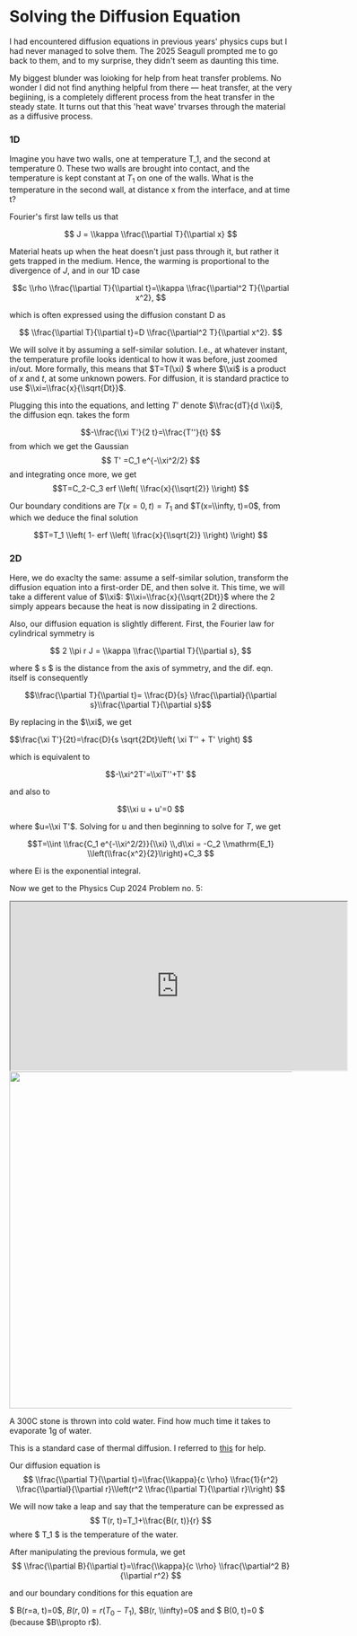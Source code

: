 # Solving the Diffusion Equation

I had encountered diffusion equations in previous years' physics cups but I had never managed to solve them. The 2025 Seagull prompted me to go back to them, and to my surprise, they didn't seem as daunting this time.

My biggest blunder was loioking for help from heat transfer problems. No wonder I did not find anything helpful from there –– heat transfer, at the very begiining, is a completely different process from the heat transfer in the steady state. It turns out that this 'heat wave' trvarses through the material as a diffusive process.

### 1D
Imagine you have two walls, one at temperature T_1, and the second at temperature 0. These two walls are brought into contact, and the temperature is kept constant at $T_1$ on one of the walls.
What is the temperature in the second wall, at distance x from the interface, and at time t?

Fourier's first law tells us that

$$ J = \\kappa \\frac{\\partial T}{\\partial x} $$

Material heats up when the heat doesn't just pass through it, but rather it gets trapped in the medium. Hence, the warming is proportional to the divergence of $J$, and in our 1D case

$$c \\rho \\frac{\\partial T}{\\partial t}=\\kappa \\frac{\\partial^2 T}{\\partial x^2}, $$

which is often expressed using the diffusion constant D as

$$ \\frac{\\partial T}{\\partial t}=D \\frac{\\partial^2 T}{\\partial x^2}. $$

We will solve it by assuming a self-similar solution. I.e., at whatever instant, the temperature profile looks identical to how it was before, just zoomed in/out. More formally, this means that $T=T(\\xi) $ where $\\xi$ is a product of $x$ and $t$, at some unknown powers. For diffusion, it is standard practice to use $\\xi=\\frac{x}{\\sqrt{Dt}}$.

Plugging this into the equations, and letting $T'$ denote $\\frac{dT}{d \\xi}$, the diffusion eqn. takes the form

$$-\\frac{\\xi T'}{2 t}=\\frac{T''}{t} $$ from which we get the Gaussian
$$ T' =C_1 e^{-\\xi^2/2} $$ and integrating once more, we get
$$T=C_2-C_3 erf \\left( \\frac{x}{\\sqrt{2}} \\right) $$

Our boundary conditions are $T(x=0, t) =T_1$ and $T(x=\\infty, t)=0$, from which we deduce the final solution

$$T=T_1 \\left( 1- erf \\left( \\frac{x}{\\sqrt{2}} \\right) \\right) $$

### 2D

Here, we do exaclty the same: assume a self-similar solution, transform the diffusion equation into a first-order DE, and then solve it. This time, we will take a different value of $\\xi$: $\\xi=\\frac{x}{\\sqrt{2Dt}}$ where the 2 simply appears because the heat is now dissipating in 2 directions.

Also, our diffusion equation is slightly different. First, the Fourier law  for cylindrical symmetry is

$$ 2 \\pi r J = \\kappa \\frac{\\partial T}{\\partial s}, $$

where $ s $ is the distance from the axis of symmetry, and the dif. eqn. itself is consequently

$$\\frac{\\partial T}{\\partial t}= \\frac{D}{s} \\frac{\\partial}{\\partial s}\\frac{\\partial T}{\\partial s}$$

By replacing in the $\\xi$, we get

$$\\frac{\\xi T'}{2t}=\\frac{D}{s \\sqrt{2Dt}\\left( \\xi T'' + T' \\right) $$

which is equivalent to

$$-\\xi^2T'=\\xiT''+T' $$ 

and also to

$$\\xi u + u'=0 $$

where $u=\\xi T'$. Solving for u and then beginning to solve for $T$, we get

$$T=\\int \\frac{C_1 e^{-\\xi^2/2}}{\\xi} \\,d\\xi = -C_2 \\mathrm{E_1} \\left(\\frac{x^2}{2}\\right)+C_3 $$

where Ei is the exponential integral.

Now we get to the Physics Cup 2024 Problem no. 5: 
<iframe src="https://physicscup.ee/physics-cup-taltech-2024-problem-5/" width="600" height="300"></iframe>

<img src="../articles/images/kajakas2.png" width="600px" height="auto">

A 300C stone is thrown into cold water. Find how much time it takes to evaporate 1g of water.

This is a standard case of thermal diffusion. I referred to [this](https://physlab.org/wp-content/uploads/2016/04/Doc.pdf) for help.

Our diffusion equation is
$$ \\frac{\\partial T}{\\partial t}=\\frac{\\kappa}{c \\rho} \\frac{1}{r^2} \\frac{\\partial}{\\partial r}\\left(r^2 \\frac{\\partial T}{\\partial r}\\right) $$

We will now take a leap and say that the temperature can be expressed as 
$$ T(r, t)=T_1+\\frac{B(r, t)}{r} $$
where $ T_1 $ is the temperature of the water.

After manipulating the previous formula, we get 
$$ \\frac{\\partial B}{\\partial t}=\\frac{\\kappa}{c \\rho} \\frac{\\partial^2 B}{\\partial r^2} $$ 

and our boundary conditions for this equation are 

$ B(r=a, t)=0$, $B(r, 0)=r(T_0-T_1)$, $B(r, \\infty)=0$ and $ B(0, t)=0 $ (because $B\\propto r$).

